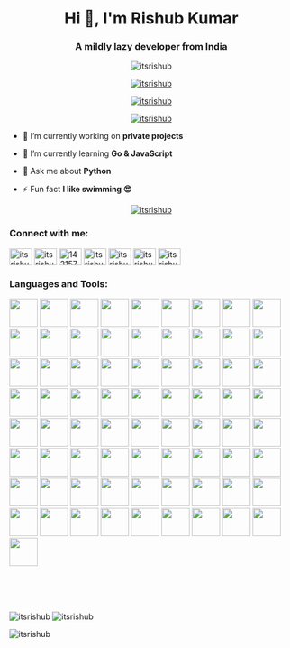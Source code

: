 <h1 align="center">Hi 👋, I'm Rishub Kumar</h1>
<h3 align="center">A mildly lazy developer from India</h3>

<p align="center"> <img src="https://komarev.com/ghpvc/?username=itsrishub&label=Profile%20views&color=0e75b6&style=flat" alt="itsrishub" /> </p>

<p align="center"> <a href="https://github.com/ryo-ma/github-profile-trophy"><img src="https://github-profile-trophy.vercel.app/?username=itsrishub&theme=radical" alt="itsrishub" /></a> </p>

<p align="center"> <a href="https://twitter.com/itsrishub" target="blank"><img src="https://img.shields.io/twitter/follow/itsrishub?logo=twitter&style=for-the-badge" alt="itsrishub" /></a> </p>

<p align="center"> <a href="https://rishub.cc" target="blank"><img src="https://img.shields.io/website?label=rishub.cc&style=for-the-badge&url=https%3A%2F%2Frishub.cc" alt="itsrishub" /></a> </p>


- 🔭 I’m currently working on **private projects**

- 🌱 I’m currently learning **Go & JavaScript**

- 💬 Ask me about **Python**

- ⚡ Fun fact **I like swimming 😍**


<p align="center"> <a href="https://open.spotify.com/user/31drjew66te656erjtmaoozu65si" target="blank"><img src="https://spotify-snowy.vercel.app/api/spotify" alt="itsrishub" /></a> </p>



<h3 align="left">Connect with me:</h3>
<p align="left">
<a href="https://dev.to/itsrishub" target="_blank"><img align="center" src="https://cdn.jsdelivr.net/npm/simple-icons@3.0.1/icons/dev-dot-to.svg" alt="itsrishub" height="30" width="40" /></a>
<a href="https://twitter.com/itsrishub" target=”_blank”><img align="center" src="https://raw.githubusercontent.com/rahuldkjain/github-profile-readme-generator/master/src/images/icons/Social/twitter.svg" alt="itsrishub" height="30" width="40" /></a>
<a href="https://stackoverflow.com/users/14315714" target="_blank"><img align="center" src="https://raw.githubusercontent.com/rahuldkjain/github-profile-readme-generator/master/src/images/icons/Social/stack-overflow.svg" alt="14315714" height="30" width="40" /></a>
<a href="https://instagram.com/itsrishub" target="_blank"><img align="center" src="https://raw.githubusercontent.com/rahuldkjain/github-profile-readme-generator/master/src/images/icons/Social/instagram.svg" alt="itsrishub" height="30" width="40" /></a>
<a href="https://rishub.medium.com/" target="_blank"><img align="center" src="https://raw.githubusercontent.com/rahuldkjain/github-profile-readme-generator/master/src/images/icons/Social/medium.svg" alt="itsrishub" height="30" width="40" /></a>
<a href="https://www.codechef.com/users/itsrishub" target="_blank"><img align="center" src="https://cdn.jsdelivr.net/npm/simple-icons@3.1.0/icons/codechef.svg" alt="itsrishub" height="30" width="40" /></a>
<a href="https://www.leetcode.com/itsrishub" target="_blank"><img align="center" src="https://raw.githubusercontent.com/rahuldkjain/github-profile-readme-generator/master/src/images/icons/Social/leet-code.svg" alt="itsrishub" height="30" width="40" /></a>
</p>

<h3 align="left">Languages and Tools:</h3>
<p align="left"> 
<img height="50" width="50" src="https://raw.githubusercontent.com/rahuldkjain/github-profile-readme-generator/master/src/images/icons/ProgrammingLanguages/c.svg">
<img height="50" width="50" src="https://raw.githubusercontent.com/rahuldkjain/github-profile-readme-generator/master/src/images/icons/ProgrammingLanguages/cpp.svg">
<img height="50" width="50" src="https://raw.githubusercontent.com/rahuldkjain/github-profile-readme-generator/master/src/images/icons/ProgrammingLanguages/csharp.svg">
<img height="50" width="50" src="https://raw.githubusercontent.com/rahuldkjain/github-profile-readme-generator/master/src/images/icons/ProgrammingLanguages/go.svg">
<img height="50" width="50" src="https://raw.githubusercontent.com/rahuldkjain/github-profile-readme-generator/master/src/images/icons/ProgrammingLanguages/python.svg">
<img height="50" width="50" src="https://raw.githubusercontent.com/rahuldkjain/github-profile-readme-generator/master/src/images/icons/ProgrammingLanguages/java.svg">
<img height="50" width="50" src="https://raw.githubusercontent.com/rahuldkjain/github-profile-readme-generator/master/src/images/icons/ProgrammingLanguages/javascript.svg">
<img height="50" width="50" src="https://www.php.net/images/logos/new-php-logo.svg">
<img height="50" width="50" src="https://raw.githubusercontent.com/rahuldkjain/github-profile-readme-generator/master/src/images/icons/FrontendDevelopment/css.svg">
<img height="50" width="50" src="https://raw.githubusercontent.com/rahuldkjain/github-profile-readme-generator/master/src/images/icons/FrontendDevelopment/html.svg">
<img height="50" width="50" src="https://raw.githubusercontent.com/rahuldkjain/github-profile-readme-generator/master/src/images/icons/Devops/bash.svg">
<img height="50" width="50" src="https://raw.githubusercontent.com/rahuldkjain/github-profile-readme-generator/master/src/images/icons/BackendDevelopment/nodejs.svg">
<img height="50" width="50" src="https://raw.githubusercontent.com/rahuldkjain/github-profile-readme-generator/master/src/images/icons/Framework/flask.svg">
<img height="50" width="50" src="http://assets.stickpng.com/images/58482bb9cef1014c0b5e4a31.png">
<img height="50" width="50" src="https://www.apache.org/foundation/press/kit/feather.svg">
<img height="50" width="50" src="https://cdn.discordapp.com/attachments/746236455998980117/971831255119302866/614.png">
<img height="50" width="50" src="https://www.zotero.org/support/_media/logo/zotero_512x512x32.png">
<img height="50" width="50" src="https://www.kali.org/tools/burpsuite/images/burpsuite-logo.svg">
<img height="50" width="50" src="https://imgbot.net/images/imgbot.svg">
<img height="50" width="50" src="https://jupyter.org/assets/homepage/main-logo.svg">
<img height="50" width="50" src="https://github.githubassets.com/images/modules/logos_page/GitHub-Mark.png">
<img height="50" width="50" src="https://www.apachefriends.org/images/xampp-logo-ac950edf.svg">
<img height="50" width="50" src="https://upload.wikimedia.org/wikipedia/commons/thumb/9/94/Cloudflare_Logo.png/480px-Cloudflare_Logo.png">
<img height="50" width="50" src="https://hoppscotch.io/_nuxt/icons/icon_512x512.062430.png">
<img height="50" width="50" src="https://s.w.org/style/images/about/WordPress-logotype-wmark.png">
<img height="50" width="50" src="https://camo.mybb.com/bd92f71fa351ef8e5bba787af32593376070d359/687474703a2f2f692e696d6775722e636f6d2f6d4534494e76452e706e67">
<img height="50" width="50" src="https://cdn.discordapp.com/attachments/746236455998980117/974370616775938098/unnamed_7.png">
<img height="50" width="50" src="https://xenforo.com/styles/default/xfs/xenforo-logo-256.png">
<img height="50" width="50" src="https://www.vim.org/images/vim_small.gif">
<img height="50" width="50" src="https://brew.sh/assets/img/homebrew-256x256.png">
<img height="50" width="50" src="https://www.ollydbg.de/ollydbg.gif">
<img height="50" width="50" src="https://raw.githubusercontent.com/x64dbg/x64dbg/development/src/bug.png">
<img height="50" width="50" src="https://raw.githubusercontent.com/hasherezade/pe-bear-releases/master/logo/main_ico.png">
<img height="50" width="50" src="https://raw.githubusercontent.com/rahuldkjain/github-profile-readme-generator/master/src/images/icons/MobileAppDevelopment/android.svg">
<img height="50" width="50" src="https://www.johndcook.com/twitter2018/regextip_no_padding.svg">
<img height="50" width="50" src="https://raw.githubusercontent.com/rahuldkjain/github-profile-readme-generator/master/src/images/icons/AIML/opencv.svg">
<img height="50" width="50" src="https://raw.githubusercontent.com/rahuldkjain/github-profile-readme-generator/master/src/images/icons/AIML/pytorch.svg">
<img height="50" width="50" src="https://upload.wikimedia.org/wikipedia/commons/7/79/Breezeicons-apps-48-sublime-text.svg">
<img height="50" width="50" src="https://upload.wikimedia.org/wikipedia/commons/9/9a/Visual_Studio_Code_1.35_icon.svg">
<img height="50" width="50" src="https://raw.githubusercontent.com/rahuldkjain/github-profile-readme-generator/master/src/images/icons/Devops/docker.svg">
<img height="50" width="50" src="https://raw.githubusercontent.com/rahuldkjain/github-profile-readme-generator/master/src/images/icons/Devops/kubernetes.svg">
<img height="50" width="50" src="https://raw.githubusercontent.com/rahuldkjain/github-profile-readme-generator/master/src/images/icons/Software/figma.svg">
<img height="50" width="50" src="https://raw.githubusercontent.com/rahuldkjain/github-profile-readme-generator/master/src/images/icons/Other/git.svg">
<img height="50" width="50" src="https://raw.githubusercontent.com/rahuldkjain/github-profile-readme-generator/master/src/images/icons/Other/linux.svg">
<img height="50" width="50" src="https://raw.githubusercontent.com/rahuldkjain/github-profile-readme-generator/master/src/images/icons/Testing/selenium.svg">
<img height="50" width="50" src="https://cdn.freebiesupply.com/logos/large/2x/blockchain-logo-png-transparent.png">
<img height="50" width="50" src="https://raw.githubusercontent.com/rahuldkjain/github-profile-readme-generator/master/src/images/icons/StaticSiteGenerators/jekyll.svg">
<img height="50" width="50" src="https://raw.githubusercontent.com/rahuldkjain/github-profile-readme-generator/master/src/images/icons/BackendDevelopment/openresty.svg">
<img height="50" width="50" src="https://raw.githubusercontent.com/rahuldkjain/github-profile-readme-generator/master/src/images/icons/BackendDevelopment/nginx.svg">
<img height="50" width="50" src="https://raw.githubusercontent.com/rahuldkjain/github-profile-readme-generator/master/src/images/icons/Software/postman.svg">
<img height="50" width="50" src="https://upload.wikimedia.org/wikipedia/commons/thumb/5/5a/Official_YAML_Logo.svg/128px-Official_YAML_Logo.svg.png">
<img height="50" width="50" src="https://upload.wikimedia.org/wikipedia/commons/c/c9/JSON_vector_logo.svg">
<img height="50" width="50" src="https://mariadb.com/wp-content/uploads/2019/11/vertical-logo_black.svg">
<img height="50" width="50" src="https://wiki.postgresql.org/images/thumb/9/9a/PostgreSQL_logo.3colors.540x557.png/233px-PostgreSQL_logo.3colors.540x557.png">
<img height="50" width="50" src="https://upload.wikimedia.org/wikipedia/commons/thumb/9/97/Sqlite-square-icon.svg/2048px-Sqlite-square-icon.svg.png">
<img height="50" width="50" src="https://raw.githubusercontent.com/rahuldkjain/github-profile-readme-generator/master/src/images/icons/Database/mysql.svg">
<img height="50" width="50" src="https://raw.githubusercontent.com/rahuldkjain/github-profile-readme-generator/master/src/images/icons/Database/mongodb.svg">
<img height="50" width="50" src="https://raw.githubusercontent.com/rahuldkjain/github-profile-readme-generator/master/src/images/icons/Database/redis.svg">
<img height="50" width="50" src="https://upload.wikimedia.org/wikipedia/commons/thumb/b/b2/Repl.it_logo.svg/1024px-Repl.it_logo.svg.png">
<img height="50" width="50" src="https://pages.cloudflare.com/resources/logo/logo.svg">
<img height="50" width="50" src="https://raw.githubusercontent.com/rahuldkjain/github-profile-readme-generator/master/src/images/icons/Devops/gcp.svg">
<img height="50" width="50" src="https://raw.githubusercontent.com/rahuldkjain/github-profile-readme-generator/master/src/images/icons/BaaS/heroku.svg">
<img height="50" width="50" src="https://raw.githubusercontent.com/rahuldkjain/github-profile-readme-generator/master/src/images/icons/Devops/aws.svg">
<img height="50" width="50" src="https://raw.githubusercontent.com/rahuldkjain/github-profile-readme-generator/master/src/images/icons/Devops/azure.svg">
<img height="50" width="50" src="https://www.netlify.com/v3/img/components/logomark.svg">

<img height="50" width="50" src="https://upload.wikimedia.org/wikipedia/commons/thumb/2/22/MacOS_logo_%282017%29.svg/1024px-MacOS_logo_%282017%29.svg.png">
<img height="50" width="50" src="https://cdn.freebiesupply.com/logos/large/2x/centos-1-logo-png-transparent.png">
<img height="50" width="50" src="https://www.raspberrypi.com/app/uploads/2022/02/COLOUR-Raspberry-Pi-Symbol-Registered.png">
<img height="50" width="50" src="https://upload.wikimedia.org/wikipedia/commons/8/87/Windows_logo_-_2021.svg">
<img height="50" width="50" src="https://assets.ubuntu.com/v1/ce518a18-CoF-2022_solid+O.svg">
<img height="50" width="50" src="https://upload.wikimedia.org/wikipedia/commons/a/a5/Archlinux-icon-crystal-64.svg">
<img height="50" width="50" src="https://d1yjjnpx0p53s8.cloudfront.net/styles/logo-thumbnail/s3/072014/kalilinux.jpg">
<img height="50" width="50" src="https://upload.wikimedia.org/wikipedia/commons/4/45/Parrot_Logo.png">

</p>

<br>
<br>
<br>

<p><img align="center" src="https://github-readme-stats.vercel.app/api?username=itsrishub&show_icons=true&locale=en&theme=radical" alt="itsrishub" />

<img align="center" src="https://github-readme-streak-stats.herokuapp.com/?user=itsrishub&theme=radical" alt="itsrishub" />

<img align="center" src="https://github-readme-stats.vercel.app/api/top-langs?username=itsrishub&show_icons=true&locale=en&layout=compact&theme=radical" alt="itsrishub" /></p>
